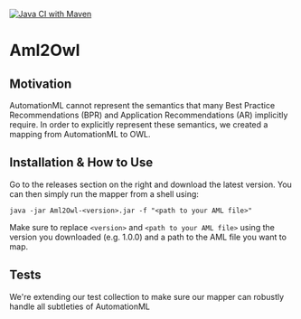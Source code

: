 [![Java CI with Maven](https://github.com/hsu-aut/aml2owl/actions/workflows/mvn-test.yml/badge.svg?branch=master)](https://github.com/hsu-aut/aml2owl/actions/workflows/mvn-test.yml)
# Aml2Owl

## Motivation
AutomationML cannot represent the semantics that many Best Practice Recommendations (BPR) and Application Recommendations (AR) implicitly require. In order to explicitly represent these semantics, we created a mapping from AutomationML to OWL.

## Installation & How to Use
Go to the releases section on the right and download the latest version. You can then simply run the mapper from a shell using:
```
java -jar Aml2Owl-<version>.jar -f "<path to your AML file>"
```

Make sure to replace `<version>` and `<path to your AML file>` using the version you downloaded (e.g. 1.0.0) and a path to the AML file you want to map.

## Tests
We're extending our test collection to make sure our mapper can robustly handle all subtleties of AutomationML
